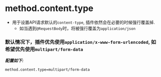 # method.content.type

- 用于设置API请求默认的`content-type`, 插件依然会在必要的时候强行覆盖掉.
    - 如当遇到`@RequestBody`时，将被强行覆盖为`application/json`

### 默认情况下，插件优先使用`application/x-www-form-urlencoded`, 如希望优先使用`multipart/form-data`

***配置如下:***

```properties
method.content.type=multipart/form-data
```